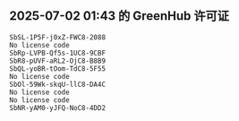 ## 2025-07-02 01:43 的 GreenHub 许可证
```
SbSL-1P5F-j0xZ-FWC8-2088
No license code
SbRp-LVPB-Qf5s-1UC8-9CBF
SbR8-pUVF-aRL2-OjC8-B8B9
SbQL-yoBR-tOom-TdC8-5F55
No license code
SbOl-59Wk-skqU-llC8-DA4C
No license code
No license code
SbNR-yAM0-yJFQ-NoC8-4DD2
```
